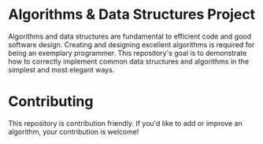 # Algorithms & Data Structures Project

Algorithms and data structures are fundamental to efficient code and good software design. Creating and designing excellent algorithms is required for being an exemplary programmer. This repository's goal is to demonstrate how to correctly implement common data structures and algorithms in the simplest and most elegant ways.
# Contributing
This repository is contribution friendly. If you'd like to add or improve an algorithm, your contribution is welcome!
